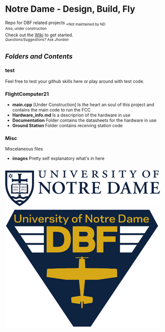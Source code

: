 # Notre Dame - Design, Build, Fly
Repo for DBF related projects  <sub>*Not maintained by ND </sub>  
<sup>Also, under construction</sup>  
Check out the [Wiki](https://github.com/jdnbaque/ND_DBF/wiki) to get started.  
<sup>*Questions/Suggestions? Ask Jhordan*</sup>

## ***Folders and Contents***
### test
Feel free to test your github skills here or play around with test code.

### FlightComputer21
- **main.cpp** [Under Construction] Is the heart an soul of this project and contains the main code to run the FCC 
- **Hardware_info.md** Is a descriprion of the hardware in use
- **Documentation** Folder contains the datasheets for the hardware in use
- **Ground Station** Folder contains receiving station code

### Misc
Miscelaneous files
- **images** Pretty self explanatory what's in here

## 

![ND logo](/Misc/images/ND_mark_blueM.png) ![ND DBF Logo](/Misc/images/DBF_TriBlue.png)

